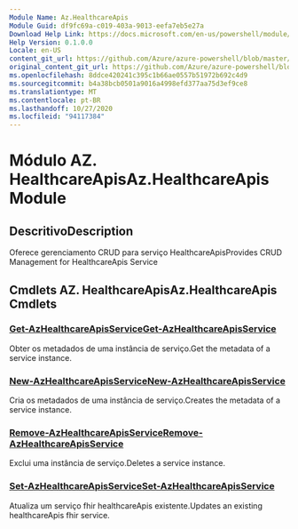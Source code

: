 ```yaml
---
Module Name: Az.HealthcareApis
Module Guid: df9fc69a-c019-403a-9013-eefa7eb5e27a
Download Help Link: https://docs.microsoft.com/en-us/powershell/module/az.healthcareapis
Help Version: 0.1.0.0
Locale: en-US
content_git_url: https://github.com/Azure/azure-powershell/blob/master/src/HealthcareApis/HealthcareApis/help/Az.HealthcareApis.md
original_content_git_url: https://github.com/Azure/azure-powershell/blob/master/src/HealthcareApis/HealthcareApis/help/Az.HealthcareApis.md
ms.openlocfilehash: 8ddce420241c395c1b66ae0557b51972b692c4d9
ms.sourcegitcommit: b4a38bcb0501a9016a4998efd377aa75d3ef9ce8
ms.translationtype: MT
ms.contentlocale: pt-BR
ms.lasthandoff: 10/27/2020
ms.locfileid: "94117384"
---
```

# <span data-ttu-id="c3fef-101">Módulo AZ. HealthcareApis</span><span class="sxs-lookup"><span data-stu-id="c3fef-101">Az.HealthcareApis Module</span></span>
## <span data-ttu-id="c3fef-102">Descritivo</span><span class="sxs-lookup"><span data-stu-id="c3fef-102">Description</span></span>
<span data-ttu-id="c3fef-103">Oferece gerenciamento CRUD para serviço HealthcareApis</span><span class="sxs-lookup"><span data-stu-id="c3fef-103">Provides CRUD Management for HealthcareApis Service</span></span>

## <span data-ttu-id="c3fef-104">Cmdlets AZ. HealthcareApis</span><span class="sxs-lookup"><span data-stu-id="c3fef-104">Az.HealthcareApis Cmdlets</span></span>
### [<span data-ttu-id="c3fef-105">Get-AzHealthcareApisService</span><span class="sxs-lookup"><span data-stu-id="c3fef-105">Get-AzHealthcareApisService</span></span>](Get-AzHealthcareApisService.md)
<span data-ttu-id="c3fef-106">Obter os metadados de uma instância de serviço.</span><span class="sxs-lookup"><span data-stu-id="c3fef-106">Get the metadata of a service instance.</span></span>

### [<span data-ttu-id="c3fef-107">New-AzHealthcareApisService</span><span class="sxs-lookup"><span data-stu-id="c3fef-107">New-AzHealthcareApisService</span></span>](New-AzHealthcareApisService.md)
<span data-ttu-id="c3fef-108">Cria os metadados de uma instância de serviço.</span><span class="sxs-lookup"><span data-stu-id="c3fef-108">Creates the metadata of a service instance.</span></span>

### [<span data-ttu-id="c3fef-109">Remove-AzHealthcareApisService</span><span class="sxs-lookup"><span data-stu-id="c3fef-109">Remove-AzHealthcareApisService</span></span>](Remove-AzHealthcareApisService.md)
<span data-ttu-id="c3fef-110">Exclui uma instância de serviço.</span><span class="sxs-lookup"><span data-stu-id="c3fef-110">Deletes a service instance.</span></span>

### [<span data-ttu-id="c3fef-111">Set-AzHealthcareApisService</span><span class="sxs-lookup"><span data-stu-id="c3fef-111">Set-AzHealthcareApisService</span></span>](Set-AzHealthcareApisService.md)
<span data-ttu-id="c3fef-112">Atualiza um serviço fhir healthcareApis existente.</span><span class="sxs-lookup"><span data-stu-id="c3fef-112">Updates an existing healthcareApis fhir service.</span></span>

